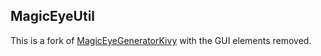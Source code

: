 ## MagicEyeUtil
This is a fork of [MagicEyeGeneratorKivy](https://github.com/kkawabat/MagicEyeGeneratorKivy/tree/f026b1bf5e22f94c92d2c76fd794592f09569775) with the GUI elements removed.  